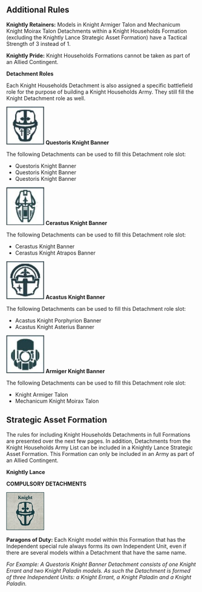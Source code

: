 ## Additional Rules

**Knightly Retainers:**
Models in Knight Armiger Talon and Mechanicum Knight Moirax Talon Detachments within a Knight Households Formation (excluding the Knightly Lance Strategic Asset Formation) have a Tactical Strength of 3 instead of 1.

**Knightly Pride:**
Knight Households Formations cannot be taken as part of an Allied Contingent.

**Detachment Roles**

Each Knight Households Detachment is also assigned a specific battlefield role for the purpose of building a Knight Households Army. They still fill the Knight Detachment role as well.

![](../../media/factions/knight_households/questoris_knight_banner.jpg) **Questoris Knight Banner**

The following Detachments can be used to fill this Detachment role slot:

- Questoris Knight Banner
- Questoris Knight Banner
- Questoris Knight Banner

![](../../media/factions/knight_households/cerastus_knight_banner.jpg) **Cerastus Knight Banner**

The following Detachments can be used to fill this Detachment role slot:

- Cerastus Knight Banner
- Cerastus Knight Atrapos Banner

![](../../media/factions/knight_households/acastus_knight_banner.jpg) **Acastus Knight Banner**

The following Detachments can be used to fill this Detachment role slot:

- Acastus Knight Porphyrion Banner
- Acastus Knight Asterius Banner

![](../../media/factions/knight_households/armiger_knight_banner.jpg) **Armiger Knight Banner**

The following Detachments can be used to fill this Detachment role slot:

- Knight Armiger Talon
- Mechanicum Knight Moirax Talon

## Strategic Asset Formation

The rules for including Knight Households Detachments in full Formations are presented over the next few pages. In addition, Detachments from the Knight Households Army List can be included in a Knightly Lance Strategic Asset Formation. This Formation can only be included in an Army as part of an Allied Contingent.

**Knightly Lance**

**COMPULSORY DETACHMENTS**

![](../../media/factions/knight_households/compulsory_knight.jpg)

**Paragons of Duty:** Each Knight model within this Formation that has the Independent special rule always forms its own Independent Unit, even if there are several models within a Detachment that have the same name.

*For Example: A Questoris Knight Banner Detachment consists of one Knight Errant and two Knight Paladin models. As such the Detachment is formed of three Independent Units: a Knight Errant, a Knight Paladin and a Knight Paladin.*
